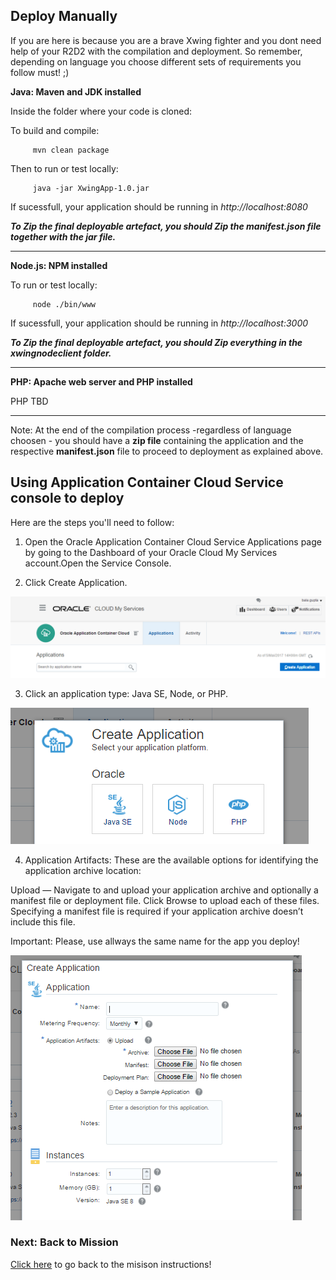 ## Deploy Manually ##

If you are here is because you are a brave Xwing fighter and you dont need help of your R2D2 with the compilation and deployment.
So remember, depending on language you choose different sets of requirements you follow must! ;)

  **Java: Maven and JDK installed**
  
  Inside the folder where your code is cloned:
  
  To build and compile:
        
         mvn clean package
  
  Then to run or test locally:
  
         java -jar XwingApp-1.0.jar
         
  If sucessfull, your application should be running in *http://localhost:8080*
    
  ***To Zip the final deployable artefact, you should Zip the manifest.json file together with the jar file.***
   
   
   -----------------------------------------------------------------------------------------------------------------
 
  **Node.js: NPM installed**
    
  To run or test locally:
    
         node ./bin/www
         
  If sucessfull, your application should be running in *http://localhost:3000*
    
  ***To Zip the final deployable artefact, you should Zip everything in the xwingnodeclient folder.***
  
  -----------------------------------------------------------------------------------------------------------------

  **PHP: Apache web server and PHP installed**
  
  PHP TBD
  
  -----------------------------------------------------------------------------------------------------------------

Note: At the end of the compilation process -regardless of language choosen - you should have a **zip file** containing the application and the  respective **manifest.json** file to proceed to deployment as explained above.

## Using Application Container Cloud Service console to deploy ##

Here are the steps you'll need to follow:

1) Open the Oracle Application Container Cloud Service Applications page by going to the Dashboard of your Oracle Cloud My Services account.Open the Service Console.

2) Click Create Application.

![alt text](createappaccs01.PNG)

3) Click an application type: Java SE, Node, or PHP.

![alt text](createappaccs02.PNG)

4) Application Artifacts: These are the available options for identifying the application archive location:

Upload — Navigate to and upload your application archive and optionally a manifest file or deployment file. 
Click Browse to upload each of these files. 
Specifying a manifest file is required if your application archive doesn’t include this file.

Important: Please, use allways the same name for the app you deploy! 

![alt text](createappaccs03.PNG)

### Next: Back to Mission ###

[Click here](../missions/deploy.md) to go back to the misison instructions!



